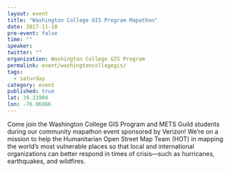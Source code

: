 ```yaml
---
layout: event
title: "Washington College GIS Program Mapathon"
date: 2017-11-18
pre-event: false
time: ""
speaker:
twitter: ""
organization: Washington College GIS Program
permalink: event/washingtoncollegegis/
tags:
  - saturday
category: event
published: true
lat: 39.21904
lon: -76.06966
---
```

Come join the Washington College GIS Program and METS Guild students during our community mapathon event sponsored by Verizon! We’re on a   mission to help the Humanitarian Open Street Map Team (HOT) in mapping the world’s most vulnerable places so that local and international organizations can better respond in times of crisis—such as hurricanes, earthquakes, and wildfires.
